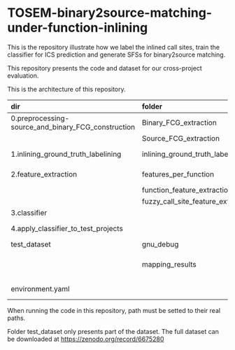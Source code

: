 # TOSEM-binary2source-matching-under-function-inlining

This is the repository illustrate how we label the inlined call sites, train the classifier for ICS prediction and generate SFSs for binary2source matching.

This repository presents the code and dataset for our cross-project evaluation.

This is the architecture of this repository.

| dir | folder | function |
| :----  | :--- | :------- |
| 0.preprocessing-source_and_binary_FCG_construction  |  Binary_FCG_extraction | scripts to extract binary FCGs|
| | Source_FCG_extraction | scripts to extract source FCGs|
| 1.inlining_ground_truth_labelining  |  inlining_ground_truth_labelining_per_call_site | labeling call sites with inline or normal labels |
| 2.feature_extraction | features_per_function | extracted function contents using tree-sitter |
| | function_feature_extraction | scripts to extract function contents |
| | fuzzy_call_site_feature_extraction | scripts to extract call site feature |
| 3.classifier | | multi-label classifiers for ICS prediction |
| 4.apply_classifier_to_test_projects | | using multi-label classifiers to generate SFSs | 
| test_dataset | gnu_debug | the generated binaries | 
| | mapping_results | function-level mapping reuslt obtained using https://github.com/island255/TOSEM2022 |
| environment.yaml | | pacakges needed to be installed in Windows|

When running the code in this repository, path must be setted to their real paths.

Folder test_dataset only presents part of the dataset. The full dataset can be downloaded at https://zenodo.org/record/6675280
